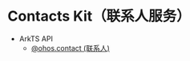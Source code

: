 # Contacts Kit（联系人服务）<!--contacts-->

- ArkTS API<!--contacts-arkts-->
  - [@ohos.contact (联系人)](js-apis-contact.md)
